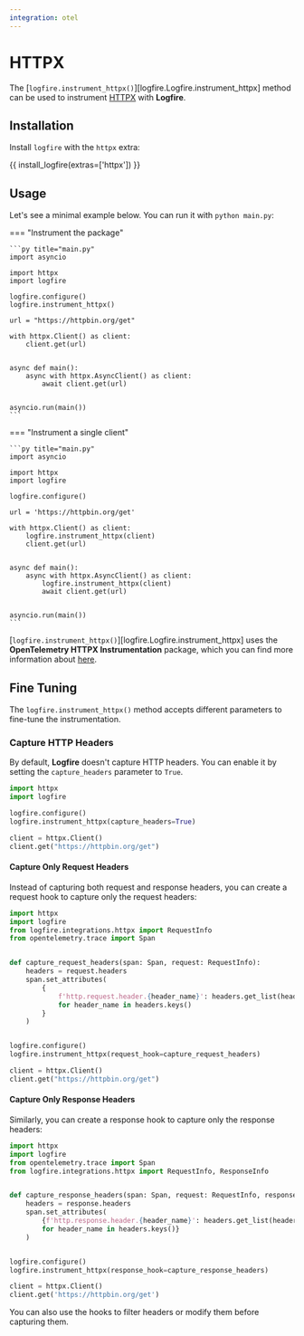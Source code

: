 ```yaml
---
integration: otel
---
```


# HTTPX

The [`logfire.instrument_httpx()`][logfire.Logfire.instrument_httpx] method can be used to instrument [HTTPX][httpx] with **Logfire**.

## Installation

Install `logfire` with the `httpx` extra:

{{ install_logfire(extras=['httpx']) }}

## Usage

Let's see a minimal example below. You can run it with `python main.py`:

=== "Instrument the package"

    ```py title="main.py"
    import asyncio

    import httpx
    import logfire

    logfire.configure()
    logfire.instrument_httpx()

    url = "https://httpbin.org/get"

    with httpx.Client() as client:
        client.get(url)


    async def main():
        async with httpx.AsyncClient() as client:
            await client.get(url)


    asyncio.run(main())
    ```

=== "Instrument a single client"

    ```py title="main.py"
    import asyncio

    import httpx
    import logfire

    logfire.configure()

    url = 'https://httpbin.org/get'

    with httpx.Client() as client:
        logfire.instrument_httpx(client)
        client.get(url)


    async def main():
        async with httpx.AsyncClient() as client:
            logfire.instrument_httpx(client)
            await client.get(url)


    asyncio.run(main())
    ```

[`logfire.instrument_httpx()`][logfire.Logfire.instrument_httpx] uses the
**OpenTelemetry HTTPX Instrumentation** package,
which you can find more information about [here][opentelemetry-httpx].

## Fine Tuning

The `logfire.instrument_httpx()` method accepts different parameters to fine-tune the instrumentation.

### Capture HTTP Headers

By default, **Logfire** doesn't capture HTTP headers. You can enable it by setting the `capture_headers` parameter to `True`.

```py
import httpx
import logfire

logfire.configure()
logfire.instrument_httpx(capture_headers=True)

client = httpx.Client()
client.get("https://httpbin.org/get")
```

#### Capture Only Request Headers

Instead of capturing both request and response headers, you can create a request hook to capture only the request headers:

```py
import httpx
import logfire
from logfire.integrations.httpx import RequestInfo
from opentelemetry.trace import Span


def capture_request_headers(span: Span, request: RequestInfo):
    headers = request.headers
    span.set_attributes(
        {
            f'http.request.header.{header_name}': headers.get_list(header_name)
            for header_name in headers.keys()
        }
    )


logfire.configure()
logfire.instrument_httpx(request_hook=capture_request_headers)

client = httpx.Client()
client.get("https://httpbin.org/get")
```

#### Capture Only Response Headers

Similarly, you can create a response hook to capture only the response headers:

```py
import httpx
import logfire
from opentelemetry.trace import Span
from logfire.integrations.httpx import RequestInfo, ResponseInfo


def capture_response_headers(span: Span, request: RequestInfo, response: ResponseInfo):
    headers = response.headers
    span.set_attributes(
        {f'http.response.header.{header_name}': headers.get_list(header_name)
        for header_name in headers.keys()}
    )


logfire.configure()
logfire.instrument_httpx(response_hook=capture_response_headers)

client = httpx.Client()
client.get('https://httpbin.org/get')
```

You can also use the hooks to filter headers or modify them before capturing them.

[httpx]: https://www.python-httpx.org/
[opentelemetry-httpx]: https://opentelemetry-python-contrib.readthedocs.io/en/latest/instrumentation/httpx/httpx.html
